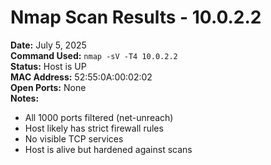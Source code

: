 # Nmap Scan Results - 10.0.2.2
**Date:** July 5, 2025  
**Command Used:** `nmap -sV -T4 10.0.2.2`  
**Status:** Host is UP  
**MAC Address:** 52:55:0A:00:02:02  
**Open Ports:** None  
**Notes:**
- All 1000 ports filtered (net-unreach)
- Host likely has strict firewall rules
- No visible TCP services
- Host is alive but hardened against scans
